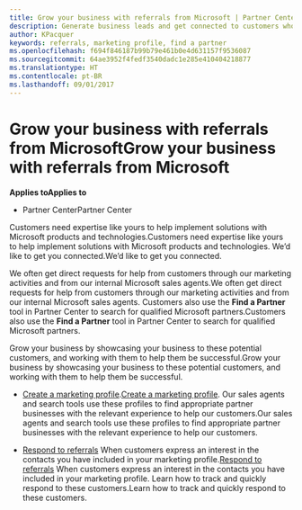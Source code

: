 ```yaml
---
title: Grow your business with referrals from Microsoft | Partner Center
description: Generate business leads and get connected to customers who need help implementing Microsoft products and solutions.
author: KPacquer
keywords: referrals, marketing profile, find a partner
ms.openlocfilehash: f694f846187b99b79e461b0e4d631157f9536087
ms.sourcegitcommit: 64ae3952f4fedf3540dadc1e285e410404218877
ms.translationtype: HT
ms.contentlocale: pt-BR
ms.lasthandoff: 09/01/2017
---
```

<!-- FWLink:  https://go.microsoft.com/fwlink/?linkid=849775 (top of page) -->

# <a name="grow-your-business-with-referrals-from-microsoft"></a><span data-ttu-id="75fb1-104">Grow your business with referrals from Microsoft</span><span class="sxs-lookup"><span data-stu-id="75fb1-104">Grow your business with referrals from Microsoft</span></span>

**<span data-ttu-id="75fb1-105">Applies to</span><span class="sxs-lookup"><span data-stu-id="75fb1-105">Applies to</span></span>**

-  <span data-ttu-id="75fb1-106">Partner Center</span><span class="sxs-lookup"><span data-stu-id="75fb1-106">Partner Center</span></span>

<span data-ttu-id="75fb1-107">Customers need expertise like yours to help implement solutions with Microsoft products and technologies.</span><span class="sxs-lookup"><span data-stu-id="75fb1-107">Customers need expertise like yours to help implement solutions with Microsoft products and technologies.</span></span> <span data-ttu-id="75fb1-108">We’d like to get you connected.</span><span class="sxs-lookup"><span data-stu-id="75fb1-108">We’d like to get you connected.</span></span>

<span data-ttu-id="75fb1-109">We often get direct requests for help from customers through our marketing activities and from our internal Microsoft sales agents.</span><span class="sxs-lookup"><span data-stu-id="75fb1-109">We often get direct requests for help from customers through our marketing activities and from our internal Microsoft sales agents.</span></span> <span data-ttu-id="75fb1-110">Customers also use the **Find a Partner** tool in Partner Center to search for qualified Microsoft partners.</span><span class="sxs-lookup"><span data-stu-id="75fb1-110">Customers also use the **Find a Partner** tool in Partner Center to search for qualified Microsoft partners.</span></span> 

<span data-ttu-id="75fb1-111">Grow your business by showcasing your business to these potential customers, and working with them to help them be successful.</span><span class="sxs-lookup"><span data-stu-id="75fb1-111">Grow your business by showcasing your business to these potential customers, and working with them to help them be successful.</span></span>

*  <span data-ttu-id="75fb1-112">[Create a marketing profile](create-a-marketing-profile.md).</span><span class="sxs-lookup"><span data-stu-id="75fb1-112">[Create a marketing profile](create-a-marketing-profile.md).</span></span> <span data-ttu-id="75fb1-113">Our sales agents and search tools use these profiles to find appropriate partner businesses with the relevant experience to help our customers.</span><span class="sxs-lookup"><span data-stu-id="75fb1-113">Our sales agents and search tools use these profiles to find appropriate partner businesses with the relevant experience to help our customers.</span></span>

*  <span data-ttu-id="75fb1-114">[Respond to referrals](responding-to-referrals.md) When customers express an interest in the contacts you have included in your marketing profile.</span><span class="sxs-lookup"><span data-stu-id="75fb1-114">[Respond to referrals](responding-to-referrals.md) When customers express an interest in the contacts you have included in your marketing profile.</span></span> <span data-ttu-id="75fb1-115">Learn how to track and quickly respond to these customers.</span><span class="sxs-lookup"><span data-stu-id="75fb1-115">Learn how to track and quickly respond to these customers.</span></span>

<!-- 
*  [Analyze your marketing profile](analyze-your-marketing-profile.md) Regularly review and optimize your marketing profile to make sure you’re getting in front of your target customers.
-->
